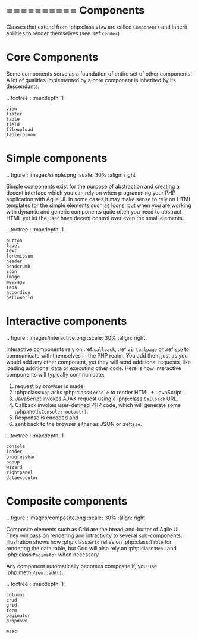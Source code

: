 ==========
Components
==========

Classes that extend from :php:class:`View` are called `Components` and inherit abilities to render themselves (see :ref:`render`)


Core Components
===============

Some components serve as a foundation of entire set of other components. A lot of qualities implemented by a core component is
inherited by its descendants.

.. toctree::
    :maxdepth: 1

    view
    lister
    table
    field
    fileupload
    tablecolumn

Simple components
=================


.. figure:: images/simple.png
   :scale: 30%
   :align: right

Simple components exist for the purpose of abstraction and creating a decent interface which you can rely on when programming your
PHP application with Agile UI. In some cases it may make sense to rely on HTML templates for the simple elements such as Icons,
but when you are working with dynamic and generic components quite often you need to abstract HTML yet let the user have decent
control over even the small elements.

.. toctree::
    :maxdepth: 1

    button
    label
    text
    loremipsum
    header
    beadcrumb
    icon
    image
    message
    tabs
    accordion
    helloworld


Interactive components
=======================

.. figure:: images/interactive.png
   :scale: 30%
   :align: right

Interactive components rely on :ref:`callback`, :ref:`virtualpage` or :ref:`sse` to communicate with themselves in the PHP realm. You add them
just as you would add any other component, yet they will send additional requests, like loading additional data or executing
other code. Here is how interactive components will typically communicate:

1. request by browser is made.
2. :php:class:`App` asks :php:class:`Console` to render HTML + JavaScript.
3. JavaScript invokes AJAX request using a :php:class:`Callback` URL.
4. Callback invokes user-defined PHP code, which will generate some :php:meth:`Console::output()`.
5. Response is encoded and
6. sent back to the browser either as JSON or :ref:`sse`.


.. toctree::
    :maxdepth: 1

    console
    loader
    progressbar
    popup
    wizard
    rightpanel
    dataexecutor


Composite components
====================

.. figure:: images/composite.png
   :scale: 30%
   :align: right

Composite elements such as Grid are the bread-and-butter of Agile UI. They will pass on rendering and
intractivity to several sub-components. Illustration shows how :php:class:`Grid` relies on :php:class:`Table` for
rendering the data table, but Grid will also rely on :php:class:`Menu` and :php:class:`Paginator` when necessary.

Any component automatically becomes composite if, you use :php:meth:`View::add()`.


.. toctree::
    :maxdepth: 1

    columns
    crud
    grid
    form
    paginator
    dropdown

    misc
